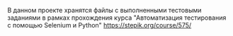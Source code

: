 В данном проекте хранятся файлы с выполненными тестовыми заданиями в рамках прохождения курса "Автоматизация тестирования с помощью Selenium и Python" https://stepik.org/course/575/
